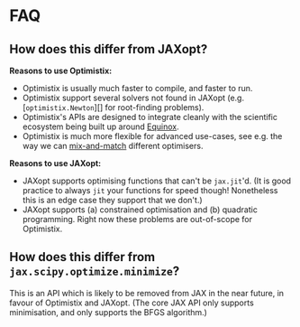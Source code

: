 # FAQ

## How does this differ from JAXopt?

**Reasons to use Optimistix:**

- Optimistix is usually much faster to compile, and faster to run.
- Optimistix support several solvers not found in JAXopt (e.g. [`optimistix.Newton`][] for root-finding problems).
- Optimistix's APIs are designed to integrate cleanly with the scientific ecosystem being built up around [Equinox](https://github.com/patrick-kidger/equinox).
- Optimistix is much more flexible for advanced use-cases, see e.g. the way we can [mix-and-match](./mix-and-match.md) different optimisers.

**Reasons to use JAXopt:**

- JAXopt supports optimising functions that can't be `jax.jit`'d. (It is good practice to always `jit` your functions for speed though! Nonetheless this is an edge case they support that we don't.)
- JAXopt supports (a) constrained optimisation and (b) quadratic programming. Right now these problems are out-of-scope for Optimistix.

## How does this differ from `jax.scipy.optimize.minimize`?

This is an API which is likely to be removed from JAX in the near future, in favour of Optimistix and JAXopt. (The core JAX API only supports minimisation, and only supports the BFGS algorithm.)

